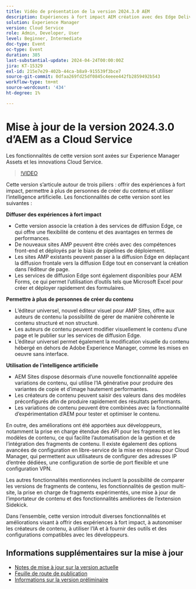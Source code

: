 ```yaml
---
title: Vidéo de présentation de la version 2024.3.0 AEM
description: Expériences à fort impact AEM création avec des Edge Delivery Services Edge Delivery Services pour FormsContent par tous, pour tous les composants Universal Editor Actionable Intelligence AEM Sites - Generate Content Variations (GenAI) Développement rapide CruD OpenAPI pour les fragments de contenu et ModelsCloud Service Foundation Réseau avancé Autres améliorations notables Comparaison des versions de fragments de contenu Prise en charge de la gestion de sites multiples pour les fragments d’expérience Mise à jour de contenu v Extension Sidekick v6.41.0
solution: Experience Manager
version: Cloud Service
role: Admin, Developer, User
level: Beginner, Intermediate
doc-type: Event
oc-type: Event
duration: 385
last-substantial-update: 2024-04-24T00:00:00Z
jira: KT-15329
exl-id: 215e7e29-402b-44ca-b8a9-915539f3bce7
source-git-commit: 0dfaa269fd25df0845c4eeee442fb2859492b543
workflow-type: tm+mt
source-wordcount: '434'
ht-degree: 1%

---
```


# Mise à jour de la version 2024.3.0 d’AEM as a Cloud Service

Les fonctionnalités de cette version sont axées sur Experience Manager Assets et les innovations Cloud Service.

>[!VIDEO](https://video.tv.adobe.com/v/3428344/?learn=on)

Cette version s’articule autour de trois piliers : offrir des expériences à fort impact, permettre à plus de personnes de créer du contenu et utiliser l’intelligence artificielle. Les fonctionnalités de cette version sont les suivantes :

**Diffuser des expériences à fort impact**

* Cette version associe la création à des services de diffusion Edge, ce qui offre une flexibilité de contenu et des avantages en termes de performances.
* De nouveaux sites AMP peuvent être créés avec des compétences front-end et déployés par le biais de pipelines de déploiement.
* Les sites AMP existants peuvent passer à la diffusion Edge en déplaçant la diffusion frontale vers la diffusion Edge tout en conservant la création dans l’éditeur de page.
* Les services de diffusion Edge sont également disponibles pour AEM Forms, ce qui permet l’utilisation d’outils tels que Microsoft Excel pour créer et déployer rapidement des formulaires.

**Permettre à plus de personnes de créer du contenu**

* L’éditeur universel, nouvel éditeur visuel pour AMP Sites, offre aux auteurs de contenu la possibilité de gérer de manière cohérente le contenu structuré et non structuré.
* Les auteurs de contenu peuvent modifier visuellement le contenu d’une page et le publier sur les services de diffusion Edge.
* L’éditeur universel permet également la modification visuelle du contenu hébergé en dehors de Adobe Experience Manager, comme les mises en oeuvre sans interface.

**Utilisation de l’intelligence artificielle**

* AEM Sites dispose désormais d’une nouvelle fonctionnalité appelée variations de contenu, qui utilise l’IA générative pour produire des variantes de copie et d’image hautement performantes.
* Les créateurs de contenu peuvent saisir des valeurs dans des modèles préconfigurés afin de produire rapidement des résultats performants.
* Les variations de contenu peuvent être combinées avec la fonctionnalité d’expérimentation d’AEM pour tester et optimiser le contenu.

<!--
**High Impact Experiences**
 * AEM Authoring with Edge Delivery Services
 * Edge Delivery Services for Forms

**Content by all, for all**
 * Universal Editor

**Actionable Intelligence**
 * AEM Sites: Generate Content Variations (GenAI)

**Rapid Development**
 * CruD OpenAPIs for Content Fragments and Models

**Cloud Service Foundation**
 * Advanced Networking

**Other Notable Enhancements**
 * Compare Content Fragment Versions
 * Multisite Management support for Experience Fragments
 * Updated Content Importer v1.51.0
 * Sidekick Extension v6.41.0
-->

En outre, des améliorations ont été apportées aux développeurs, notamment la prise en charge étendue des API pour les fragments et les modèles de contenu, ce qui facilite l’automatisation de la gestion et de l’intégration des fragments de contenu. Il existe également des options avancées de configuration en libre-service de la mise en réseau pour Cloud Manager, qui permettent aux utilisateurs de configurer des adresses IP d’entrée dédiées, une configuration de sortie de port flexible et une configuration VPN.

Les autres fonctionnalités mentionnées incluent la possibilité de comparer les versions de fragments de contenu, les fonctionnalités de gestion multi-site, la prise en charge de fragments expérimentés, une mise à jour de l’importateur de contenu et des fonctionnalités améliorées de l’extension Sidekick.

Dans l’ensemble, cette version introduit diverses fonctionnalités et améliorations visant à offrir des expériences à fort impact, à autonomiser les créateurs de contenu, à utiliser l’IA et à fournir des outils et des configurations compatibles avec les développeurs.

<!--
Have questions about the release?  Discuss the release in [Experience League Communities](https://adobe.ly/3RPNYZF) -->

## Informations supplémentaires sur la mise à jour

* [Notes de mise à jour sur la version actuelle](https://experienceleague.adobe.com/docs/experience-manager-cloud-service/content/release-notes/home.html?lang=fr)
* [Feuille de route de publication](https://experienceleague.adobe.com/docs/experience-manager-release-information/aem-release-updates/update-releases-roadmap.html?lang=fr)
* [Informations sur la version préliminaire](https://experienceleague.adobe.com/docs/experience-manager-cloud-service/content/release-notes/prerelease.html)
